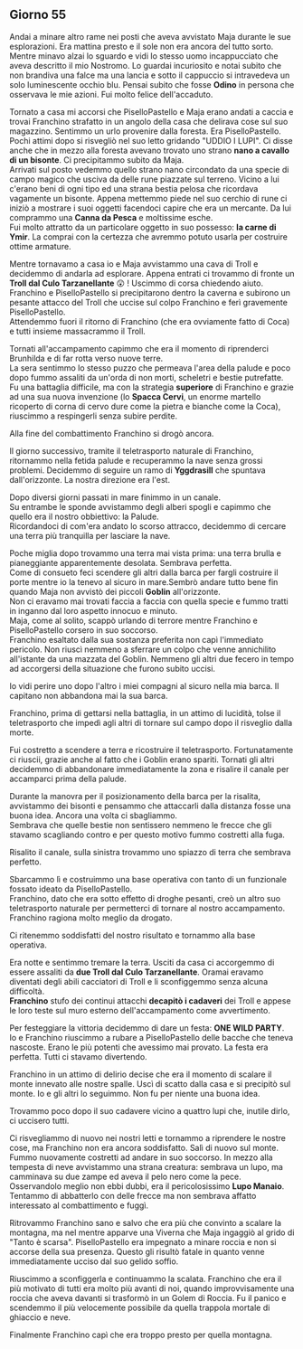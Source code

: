 ## Giorno 55

Andai a minare altro rame nei posti che aveva avvistato Maja durante le sue esplorazioni. Era mattina presto e il sole non era ancora del tutto sorto. Mentre minavo alzai lo sguardo e vidi lo stesso uomo incappucciato che aveva descritto il mio Nostromo. Lo guardai incuriosito e notai subito che non brandiva una falce ma una lancia e sotto il cappuccio si intravedeva un solo luminescente occhio blu. Pensai subito che fosse **Odino** in persona che osservava le mie azioni. Fui molto felice dell'accaduto.

Tornato a casa mi accorsi che PiselloPastello e Maja erano andati a caccia e trovai Franchino strafatto in un angolo della casa che delirava cose sul suo magazzino. Sentimmo un urlo provenire dalla foresta. Era PiselloPastello. Pochi attimi dopo si risvegliò nel suo letto gridando "UDDIO I LUPI". Ci disse anche che in mezzo alla foresta avevano trovato uno strano **nano a cavallo di un bisonte**. Ci precipitammo subito da Maja.<br>
Arrivati sul posto vedemmo quello strano nano circondato da una specie di campo magico che usciva da delle rune piazzate sul terreno. Vicino a lui c'erano beni di ogni tipo ed una strana bestia pelosa che ricordava vagamente un bisonte. Appena mettemmo piede nel suo cerchio di rune ci iniziò a mostrare i suoi oggetti facendoci capire che era un mercante. Da lui comprammo una **Canna da Pesca** e moltissime esche.<br>
Fui molto attratto da un particolare oggetto in suo possesso: **la carne di Ymir**. La comprai con la certezza che avremmo potuto usarla per costruire ottime armature.

Mentre tornavamo a casa io e Maja avvistammo una cava di Troll e decidemmo di andarla ad esplorare. Appena entrati ci trovammo di fronte un **Troll dal Culo Tarzanellante** :astonished: ! Uscimmo di corsa chiedendo aiuto.<br>
Franchino e PiselloPastello si precipitarono dentro la caverna e subirono un pesante attacco del Troll che uccise sul colpo Franchino e ferì gravemente PiselloPastello.<br>
Attendemmo fuori il ritorno di Franchino (che era ovviamente fatto di Coca) e tutti insieme massacrammo il Troll.

Tornati all'accampamento capimmo che era il momento di riprenderci Brunhilda e di far rotta verso nuove terre.<br>
La sera sentimmo lo stesso puzzo che permeava l'area della palude e poco dopo fummo assaliti da un'orda di non morti, scheletri e bestie putrefatte. Fu una battaglia difficile, ma con la strategia **superiore** di Franchino e grazie ad una sua nuova invenzione (lo **Spacca Cervi**, un enorme martello ricoperto di corna di cervo dure come la pietra e bianche come la Coca), riuscimmo a respingerli senza subire perdite.

Alla fine del combattimento Franchino si drogò ancora.

Il giorno successivo, tramite il teletrasporto naturale di Franchino, ritornammo nella fetida palude e recuperammo la nave senza grossi problemi. Decidemmo di seguire un ramo di **Yggdrasill** che spuntava dall'orizzonte. La nostra direzione era l'est.

Dopo diversi giorni passati in mare finimmo in un canale.<br>
Su entrambe le sponde avvistammo degli alberi spogli e capimmo che quello era il nostro obbiettivo: la Palude.<br>
Ricordandoci di com'era andato lo scorso attracco, decidemmo di cercare una terra più tranquilla per lasciare la nave.

Poche miglia dopo trovammo una terra mai vista prima: una terra brulla e pianeggiante apparentemente desolata. Sembrava perfetta.<br>
Come di consueto feci scendere gli altri dalla barca per fargli costruire il porte mentre io la tenevo al sicuro in mare.Sembrò andare tutto bene fin quando Maja non avvistò dei piccoli **Goblin** all'orizzonte.<br>
Non ci eravamo mai trovati faccia a faccia con quella specie e fummo tratti in inganno dal loro aspetto innocuo e minuto.<br>
Maja, come al solito, scappò urlando di terrore mentre Franchino e PiselloPastello corsero in suo soccorso.<br>
Franchino esaltato dalla sua sostanza preferita non capì l'immediato pericolo. Non riuscì nemmeno a sferrare un colpo che venne annichilito all'istante da una mazzata del Goblin. Nemmeno gli altri due fecero in tempo ad accorgersi della situazione che furono subito uccisi.

Io vidi perire uno dopo l'altro i miei compagni al sicuro nella mia barca. Il capitano non abbandona mai la sua barca.

Franchino, prima di gettarsi nella battaglia, in un attimo di lucidità, tolse il teletrasporto che impedì agli altri di tornare sul campo dopo il risveglio dalla morte.

Fui costretto a scendere a terra e ricostruire il teletrasporto. Fortunatamente ci riuscii, grazie anche al fatto che i Goblin erano spariti. Tornati gli altri decidemmo di abbandonare immediatamente la zona e risalire il canale per accamparci prima della palude.

Durante la manovra per il posizionamento della barca per la risalita, avvistammo dei bisonti e pensammo che attaccarli dalla distanza fosse una buona idea. Ancora una volta ci sbagliammo.<br>
Sembrava che quelle bestie non sentissero nemmeno le frecce che gli stavamo scagliando contro e per questo motivo fummo costretti alla fuga.

Risalito il canale, sulla sinistra trovammo uno spiazzo di terra che sembrava perfetto.

Sbarcammo lì e costruimmo una base operativa con tanto di un funzionale fossato ideato da PiselloPastello.<br>
Franchino, dato che era sotto effetto di droghe pesanti, creò un altro suo teletrasporto naturale per permetterci di tornare al nostro accampamento. Franchino ragiona molto meglio da drogato.

Ci ritenemmo soddisfatti del nostro risultato e tornammo alla base operativa.

Era notte e sentimmo tremare la terra. Usciti da casa ci accorgemmo di essere assaliti da **due Troll dal Culo Tarzanellante**. Oramai eravamo diventati degli abili cacciatori di Troll e li sconfiggemmo senza alcuna difficoltà.<br>
**Franchino** stufo dei continui attacchi **decapitò i cadaveri** dei Troll e appese le loro teste sul muro esterno dell'accampamento come avvertimento.

Per festeggiare la vittoria decidemmo di dare un festa: **ONE WILD PARTY**.<br>
Io e Franchino riuscimmo a rubare a PiselloPastello delle bacche che teneva nascoste. Erano le più potenti che avessimo mai provato. La festa era perfetta. Tutti ci stavamo divertendo.

Franchino in un attimo di delirio decise che era il momento di scalare il monte innevato alle nostre spalle. Uscì di scatto dalla casa e si precipitò sul monte. Io e gli altri lo seguimmo. Non fu per niente una buona idea.

Trovammo poco dopo il suo cadavere vicino a quattro lupi che, inutile dirlo, ci uccisero tutti.

Ci risvegliammo di nuovo nei nostri letti e tornammo a riprendere le nostre cose, ma Franchino non era ancora soddisfatto.
Salì di nuovo sul monte.<br>
Fummo nuovamente costretti ad andare in suo soccorso. In mezzo alla tempesta di neve avvistammo una strana creatura: sembrava un lupo, ma camminava su due zampe ed aveva il pelo nero come la pece. Osservandolo meglio non ebbi dubbi, era il pericolosissimo **Lupo Manaio**. Tentammo di abbatterlo con delle frecce ma non sembrava affatto interessato al combattimento e fuggì.

Ritrovammo Franchino sano e salvo che era più che convinto a scalare la montagna, ma nel mentre apparve una Viverna che Maja ingaggiò al grido di "Tanto è scarsa". PiselloPastello era impegnato a minare roccia e non si accorse della sua presenza. Questo gli risultò fatale in quanto venne immediatamente ucciso dal suo gelido soffio.

Riuscimmo a sconfiggerla e continuammo la scalata. Franchino che era il più motivato di tutti era molto più avanti di noi, quando improvvisamente una roccia che aveva davanti si trasformò in un Golem di Roccia. Fu il panico e scendemmo il più velocemente possibile da quella trappola mortale di ghiaccio e neve.

Finalmente Franchino capì che era troppo presto per quella montagna.

